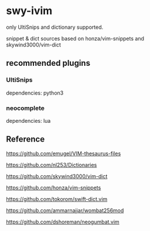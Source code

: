 <!--
 * @Author: your name
 * @Date: 2020-06-12 07:37:55
 * @LastEditTime: 2020-06-13 08:13:17
 * @LastEditors: Please set LastEditors
 * @Description: In User Settings Edit
 * @FilePath: \undefinedc:\Users\swy\Documents\GitHub\ivim-snippets\README.md
--> 
# swy-ivim

only UltiSnips and dictionary supported.

snippet & dict sources based on honza/vim-snippets and skywind3000/vim-dict

## recommended plugins

### UltiSnips

dependencies: python3

### neocomplete

dependencies: lua

## Reference

https://github.com/emugel/VIM-thesaurus-files

https://github.com/nl253/Dictionaries

https://github.com/skywind3000/vim-dict

https://github.com/honza/vim-snippets

https://github.com/tokorom/swift-dict.vim

https://github.com/ammarnajjar/wombat256mod

https://github.com/dshoreman/neogumbat.vim